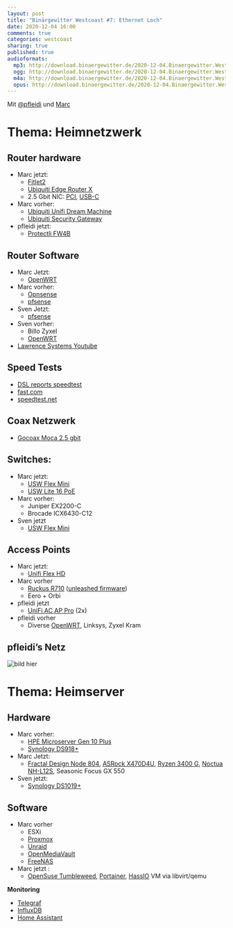 ```yaml
---
layout: post
title: "Binärgewitter Westcoast #7: Ethernet Loch"
date: 2020-12-04 16:00
comments: true
categories: westcoast
sharing: true
published: true
audioformats:
  mp3: http://download.binaergewitter.de/2020-12-04.Binaergewitter.Westcoast.7.mp3
  ogg: http://download.binaergewitter.de/2020-12-04.Binaergewitter.Westcoast.7.ogg
  m4a: http://download.binaergewitter.de/2020-12-04.Binaergewitter.Westcoast.7.m4a
  opus: http://download.binaergewitter.de/2020-12-04.Binaergewitter.Westcoast.7.opus
---
```


Mit [@pfleidi](https://twitter.com/pfleidi) und [Marc](https://twitter.com/rb2k)

# Thema: Heimnetzwerk
## Router hardware
- Marc jetzt:
    - [Fitlet2](https://fit-iot.com/web/products/fitlet2/)
    - [Ubiquiti Edge Router X](https://www.ui.com/edgemax/edgerouter-x/)
    - 2.5 Gbit NIC: [PCI](https://www.amazon.com/gp/product/B07Y2GWVB8/), [USB-C](https://www.amazon.com/gp/product/B07RBMTVYF/)
- Marc vorher:
    - [Ubiquiti Unifi Dream Machine](https://store.ui.com/collections/unifi-network-routing-switching/products/unifi-dream-machine)
    - [Ubiquiti Security Gateway](https://www.ui.com/unifi-routing/usg/)
- pfleidi jetzt:
    - [Protectli FW4B](https://protectli.com/product/fw4b/)
## Router Software

- Marc Jetzt:
    - [OpenWRT](https://www.openwrt.org/)
- Marc vorher:
    - [Opnsense](https://opnsense.org/)
    - [pfsense](https://www.pfsense.org/)
- Sven Jetzt:
    - [pfsense](https://www.pfsense.org/)
- Sven vorher:
    - Billo Zyxel
    - [OpenWRT](https://openwrt.org/)
- [Lawrence Systems Youtube](https://www.youtube.com/channel/UCHkYOD-3fZbuGhwsADBd9ZQ)

## Speed Tests

- [DSL reports speedtest](http://www.dslreports.com/speedtest?httpsok=0)
- [fast.com](https://fast.com/)
- [speedtest.net](https://www.speedtest.net/)


## Coax Netzwerk

- [Gocoax Moca 2.5 gbit](https://www.amazon.com/gp/product/B07XYDG7WN/)

## Switches:

- Marc jetzt:
    - [USW Flex Mini](https://store.ui.com/products/usw-flex-mini)
    - [USW Lite 16 PoE](https://store.ui.com/collections/unifi-network-routing-switching/products/usw-lite-16-poe)
- Marc vorher:
    - Juniper EX2200-C
    - Brocade ICX6430-C12
- Sven jetzt
    - [USW Flex Mini](https://store.ui.com/products/usw-flex-mini)

## Access Points

- Marc jetzt:
    - [Unifi Flex HD](https://store.ui.com/collections/unifi-network-access-points/products/unifi-flexhd)
- Marc vorher
    - [Ruckus R710](https://www.ruckussecurity.com/ZoneFlex-R710.asp) ([unleashed firmware](https://support.ruckuswireless.com/software/1944-ruckus-unleashed-ap-200-7-10-2-339-ga-software-for-r710))
    - Eero + Orbi
- pfleidi jetzt
    - [UniFi AC AP Pro](https://www.ui.com/unifi/unifi-ap-ac-pro/) (2x)
- pfleidi vorher
    - Diverse [OpenWRT](https://openwrt.org/), Linksys, Zyxel Kram


## pfleidi’s Netz

![bild hier]()

# Thema: Heimserver
## Hardware


- Marc vorher:
    - [HPE Microserver Gen 10 Plus](https://buy.hpe.com/us/en/servers/proliant-microserver/proliant-microserver/proliant-microserver/hpe-proliant-microserver-gen10-plus/p/1012241014)
    - [Synology DS918+](https://www.amazon.com/Synology-bay-DiskStation-DS918-Diskless/dp/B075N1Z9LT)
- Marc Jetzt:
    - [Fractal Design Node 804](https://www.fractal-design.com/products/cases/node/node-804/black/), [ASRock X470D4U](https://www.asrockrack.com/general/productdetail.asp?Model=X470D4U), [Ryzen 3400 G](https://www.amd.com/en/products/apu/amd-ryzen-5-3400g), [Noctua NH-L12S](https://noctua.at/en/nh-l12s), Seasonic Focus GX 550
- Sven jetzt:
    - [Synology DS1019+](https://www.amazon.com/Synology-Bay-DiskStation-DS1019-Diskless/dp/B07NF9XDWG)
    
## Software
- Marc vorher
    - ESXi
    - [Proxmox](https://proxmox.com/en/)
    - [Unraid](https://unraid.net/)
    - [OpenMediaVault](https://www.openmediavault.org/)
    - [FreeNAS](https://www.freenas.org/) 
- Marc jetzt :
    - [OpenSuse Tumbleweed](https://software.opensuse.org/distributions/tumbleweed), [Portainer](https://www.portainer.io/), [HassIO](https://www.home-assistant.io/hassio/) VM via libvirt/qemu

**Monitoring**


- [Telegraf](https://www.influxdata.com/time-series-platform/telegraf/)
- [InfluxDB](https://www.influxdata.com/products/influxdb/)
- [Home Assistant](https://www.home-assistant.io/integrations/influxdb/)

